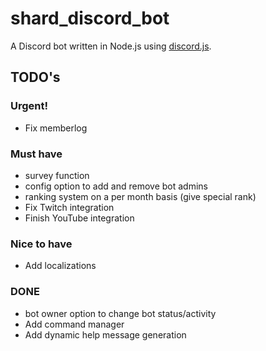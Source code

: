 # shard_discord_bot
A Discord bot written in Node.js using [discord.js](https://github.com/discordjs/discord.js).

## TODO's

### Urgent!

* Fix memberlog

### Must have

* survey function
* config option to add and remove bot admins
* ranking system on a per month basis (give special rank)
* Fix Twitch integration
* Finish YouTube integration

### Nice to have

* Add localizations

### DONE

* bot owner option to change bot status/activity
* Add command manager
* Add dynamic help message generation